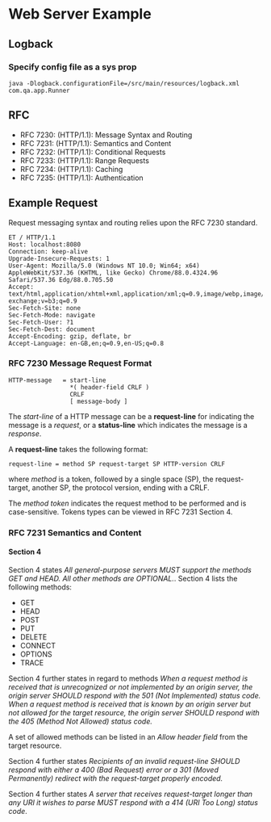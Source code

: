 # Web Server Example

## Logback
### Specify config file as a sys prop
```
java -Dlogback.configurationFile=/src/main/resources/logback.xml com.qa.app.Runner
```

## RFC
- RFC 7230: (HTTP/1.1): Message Syntax and Routing
- RFC 7231: (HTTP/1.1): Semantics and Content
- RFC 7232: (HTTP/1.1): Conditional Requests
- RFC 7233: (HTTP/1.1): Range Requests
- RFC 7234: (HTTP/1.1): Caching
- RFC 7235: (HTTP/1.1): Authentication

## Example Request
Request messaging syntax and routing relies upon the RFC 7230 standard.

```
ET / HTTP/1.1
Host: localhost:8080
Connection: keep-alive
Upgrade-Insecure-Requests: 1
User-Agent: Mozilla/5.0 (Windows NT 10.0; Win64; x64) AppleWebKit/537.36 (KHTML, like Gecko) Chrome/88.0.4324.96 Safari/537.36 Edg/88.0.705.50
Accept: text/html,application/xhtml+xml,application/xml;q=0.9,image/webp,image/apng,*/*;q=0.8,application/signed-exchange;v=b3;q=0.9
Sec-Fetch-Site: none
Sec-Fetch-Mode: navigate
Sec-Fetch-User: ?1
Sec-Fetch-Dest: document
Accept-Encoding: gzip, deflate, br
Accept-Language: en-GB,en;q=0.9,en-US;q=0.8
```

### RFC 7230 Message Request Format
```
HTTP-message   = start-line
                 *( header-field CRLF )
                 CRLF
                 [ message-body ]
```

The *start-line* of a HTTP message can be a **request-line** for indicating the message is a *request*, or a **status-line** which indicates the message is a *response*.

A **request-line** takes the following format:

```
request-line = method SP request-target SP HTTP-version CRLF
```
where *method* is a token, followed by a single space (SP), the request-target, another SP, the protocol version, ending with a CRLF.

The *method token* indicates the request method to be performed and is case-sensitive. Tokens types can be viewed in RFC 7231 Section 4.

### RFC 7231 Semantics and Content
#### Section 4
Section 4 states *All general-purpose servers MUST support the methods GET and HEAD. All other methods are OPTIONAL.*. Section 4 lists the following methods:
- GET
- HEAD
- POST
- PUT
- DELETE
- CONNECT
- OPTIONS
- TRACE

Section 4 further states in regard to methods *When a request method is received that is unrecognized or not implemented by an origin server, the origin server SHOULD respond with the 501 (Not Implemented) status code.  When a request method is received that is known by an origin server but not allowed for the target resource, the origin server SHOULD respond with the 405 (Method Not Allowed) status code.*

A set of allowed methods can be listed in an *Allow header field* from the target resource.

Section 4 further states *Recipients of an invalid request-line SHOULD respond with either a 400 (Bad Request) error or a 301 (Moved Permanently) redirect with the request-target properly encoded.*

Section 4 further states *A server that receives request-target longer than any URI it wishes to parse MUST respond with a 414 (URI Too Long) status code*.